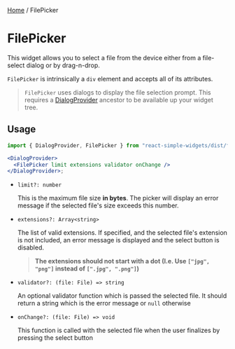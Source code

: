 [Home](../../../README.md) / FilePicker

# FilePicker

This widget allows you to select a file from the device either from a file-select dialog or by drag-n-drop. 

`FilePicker` is intrinsically a `div` element and accepts all of its attributes.

> `FilePicker` uses dialogs to display the file selection prompt. This requires a [DialogProvider](../dialog-provider/dialog-provider-usage.md) ancestor to be available up your widget tree.

## Usage

```jsx
import { DialogProvider, FilePicker } from "react-simple-widgets/dist/file-picker";

<DialogProvider>
  <FilePicker limit extensions validator onChange />
</DialogProvider>;
```

- `limit?: number`

  This is the maximum file size **in bytes**. The picker will display an error message if the selected file's size exceeds this number.

- `extensions?: Array<string>`

  The list of valid extensions. If specified, and the selected file's extension is not included, an error message is displayed and the select button is disabled.

  > **The extensions should not start with a dot (I.e. Use `["jpg", "png"]` instead of `[".jpg", ".png"]`)**

- `validator?: (file: File) => string`

  An optional validator function which is passed the selected file. It should return a string which is the error message or `null` otherwise

- `onChange?: (file: File) => void`

  This function is called with the selected file when the user finalizes by pressing the select button

